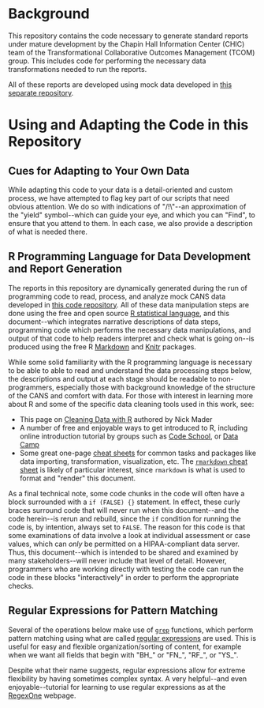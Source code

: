 # Background

This repository contains the code necessary to generate standard reports under mature development by the Chapin Hall Information Center (CHIC) team of the Transformational Collaborative Outcomes Management (TCOM) group. This includes code for performing the necessary data transformations needed to run the reports.

All of these reports are developed using mock data developed in [this separate repository](http://chudev01.chapinhall.org/tcom-chic/mock-data-development).

# Using and Adapting the Code in this Repository

## Cues for Adapting to Your Own Data

While adapting this code to your data is a detail-oriented and custom process, we have attempted to flag key part of our scripts that need obvious attention. We do so with indications of "/!\\"--an approximation of the "yield" symbol--which can guide your eye, and which you can "Find", to ensure that you attend to them. In each case, we also provide a description of what is needed there.

## R Programming Language for Data Development and Report Generation

The reports in this repository are dynamically generated during the run of programming code to read, process, and analyze mock CANS data developed in [this code repository](http://chudev01.chapinhall.org/tcom-chic/mock-data-development). All of these data manipulation steps are done using the free and open source [R statistical language](https://cran.r-project.org/), and this document--which integrates narrative descriptions of data steps, programming code which performs the necessary data manipulations, and output of that code to help readers interpret and check what is going on--is produced using the free R [Markdown](http://rmarkdown.rstudio.com/) and [Knitr](http://kbroman.org/knitr_knutshell/pages/Rmarkdown.html) packages.

While some solid familiarity with the R programming language is necessary to be able to able to read and understand the data processing steps below, the descriptions and output at each stage should be readable to non-programmers, especially those
with background knowledge of the structure of the CANS and comfort with data. For those with interest in learning more about R and some of the specific data cleaning tools used in this work, see:

* This page on [Cleaning Data with R](http://nsmader.github.io/knitr-sandbox/cleaning-data-with-R.html)
authored by Nick Mader
* A number of free and enjoyable ways to get introduced to R, including online introduction tutorial by groups such as [Code School](http://tryr.codeschool.com/), or [Data Camp](https://www.datacamp.com/courses/free-introduction-to-r)
* Some great one-page [cheat sheets](https://www.rstudio.com/resources/cheatsheets/) for common tasks and packages like data importing, transformation, visualization, etc. The [`rmarkdown` cheat sheet](https://www.rstudio.com/wp-content/uploads/2015/02/rmarkdown-cheatsheet.pdf) is likely of particular interest, since `rmarkdown` is what is used to format and "render" this document.

As a final technical note, some code chunks in the code will often have a block surrounded with a `if (FALSE) {}` statement. In effect, these curly braces surround code that will never run when this document--and the code herein--is rerun and rebuild, since the `if` condition for running the code is, by intention, always set to `FALSE`. The reason for this code is that some examinations of data involve a look at individual assessment or case values, which can *only* be permitted on a HIPAA-compliant data server. Thus, this document--which is intended to be shared and examined by  many stakeholders--will never include that level of detail. However, programmers who are working directly with testing the code can run the code in these blocks "interactively" in order to perform the appropriate checks.

## Regular Expressions for Pattern Matching

Several of the operations below make use of [`grep`](https://en.wikipedia.org/wiki/Grep) functions, which perform pattern matching using what are called [regular expressions](https://en.wikipedia.org/wiki/Regular_expression) are used. This is useful for easy and flexible organization/sorting of content, for example when we want all fields that begin with "BH_" or "FN_", "RF_", or "YS_".

Despite what their name suggests, regular expressions allow for extreme flexibility by having sometimes complex syntax. A very helpful--and even enjoyable--tutorial for learning to use regular expressions as at the [RegexOne](https://regexone.com/)
webpage.

